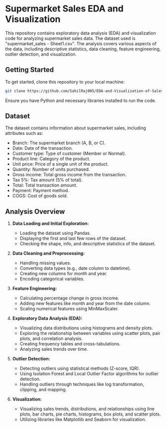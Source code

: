 # Supermarket Sales EDA and Visualization

This repository contains exploratory data analysis (EDA) and visualization code for analyzing supermarket sales data. The dataset used is "supermarket_sales - Sheet1.csv". The analysis covers various aspects of the data, including descriptive statistics, data cleaning, feature engineering, outlier detection, and visualization.

## Getting Started

To get started, clone this repository to your local machine:

```bash
git clone https://github.com/SahilRaj005/EDA-and-Visualization-of-Sales-Data
```

Ensure you have Python and necessary libraries installed to run the code.

## Dataset

The dataset contains information about supermarket sales, including attributes such as:

- Branch: The supermarket branch (A, B, or C).
- Date: Date of the transaction.
- Customer type: Type of customer (Member or Normal).
- Product line: Category of the product.
- Unit price: Price of a single unit of the product.
- Quantity: Number of units purchased.
- Gross income: Total gross income from the transaction.
- Tax 5%: Tax amount (5% of total).
- Total: Total transaction amount.
- Payment: Payment method.
- COGS: Cost of goods sold.

## Analysis Overview

1. **Data Loading and Initial Exploration:**
   - Loading the dataset using Pandas.
   - Displaying the first and last few rows of the dataset.
   - Checking the shape, info, and descriptive statistics of the dataset.

2. **Data Cleaning and Preprocessing:**
   - Handling missing values.
   - Converting data types (e.g., date column to datetime).
   - Creating new columns for month and year.
   - Encoding categorical variables.

3. **Feature Engineering:**
   - Calculating percentage change in gross income.
   - Adding new features like month and year from the date column.
   - Scaling numerical features using MinMaxScaler.

4. **Exploratory Data Analysis (EDA):**
   - Visualizing data distributions using histograms and density plots.
   - Exploring the relationship between variables using scatter plots, pair plots, and correlation analysis.
   - Creating frequency tables and cross-tabulations.
   - Analyzing sales trends over time.

5. **Outlier Detection:**
   - Detecting outliers using statistical methods (Z-score, IQR).
   - Using Isolation Forest and Local Outlier Factor algorithms for outlier detection.
   - Handling outliers through techniques like log transformation, clipping, and mapping.

6. **Visualization:**
   - Visualizing sales trends, distributions, and relationships using line plots, bar charts, pie charts, histograms, box plots, and scatter plots.
   - Utilizing libraries like Matplotlib and Seaborn for visualization.
